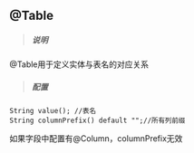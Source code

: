 ## @Table

> ##### 说明

@Table用于定义实体与表名的对应关系

> ##### 配置

```
String value(); //表名
String columnPrefix() default "";//所有列前缀
```

如果字段中配置有@Column，columnPrefix无效

